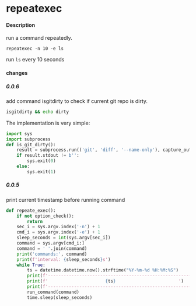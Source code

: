 # repeatexec

#### Description
run a command repeatedly.
```
repeatexec -n 10 -e ls
```
run `ls` every 10 seconds

#### changes

##### 0.0.6
add command isgitdirty to check if current git repo is dirty.  
```bash
isgitdirty && echo dirty
```
The implementation is very simple:
```python
import sys
import subprocess
def is_git_dirty():
    result = subprocess.run(('git', 'diff', '--name-only'), capture_output=True)
    if result.stdout != b'':
        sys.exit(0)
    else:
        sys.exit(1)
```

##### 0.0.5
print current timestamp before running command

```python
def repeate_exec():
    if not option_check():
        return
    sec_i = sys.argv.index('-n') + 1
    cmd_i = sys.argv.index('-e') + 1
    sleep_seconds = int(sys.argv[sec_i])
    command = sys.argv[cmd_i:]
    command = ' '.join(command)
    print('commands:', command)
    print(f'interval: {sleep_seconds}s')
    while True:
        ts = datetime.datetime.now().strftime("%Y-%m-%d %H:%M:%S")
        print(f'----------------------------------------------------------------')
        print(f'                      {ts}                        ')
        print(f'----------------------------------------------------------------')
        run_command(command)
        time.sleep(sleep_seconds)
```